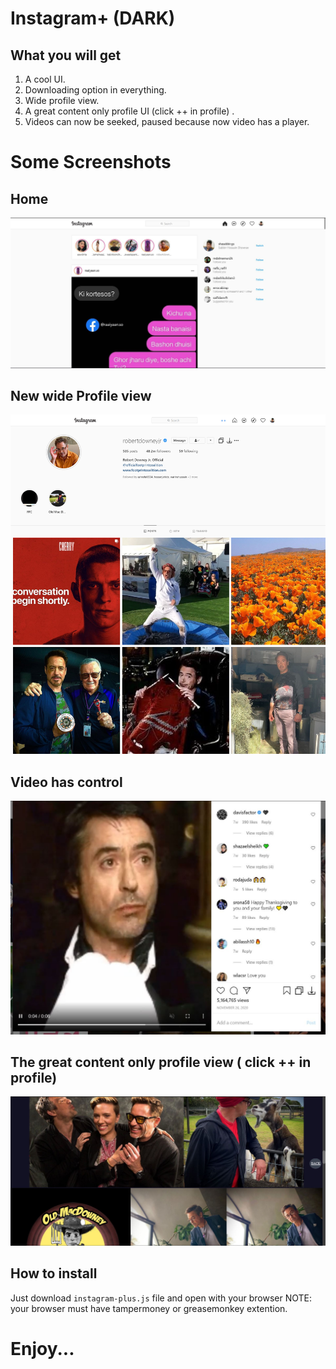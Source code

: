 # Instagram+ (DARK)
## What you will get
1. A cool UI.
2. Downloading option in everything.
3. Wide profile view.
4. A great content only profile UI (click ++ in profile) .
5. Videos can now be seeked, paused because now video has a player.

# Some Screenshots
## Home
![downloads](./readme/home.JPG)  
## New wide Profile view  
![downloads](./readme/profile.jpg)   
## Video has control
![downloads](./readme/player.JPG)
## The great content only profile view ( click ++ in profile)
![downloads](./readme/scrollbar.JPG)  


## How to install
Just download `instagram-plus.js` file and open with your browser
NOTE: your browser must have tampermoney or greasemonkey extention.

# Enjoy...

